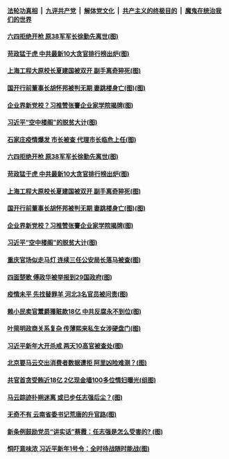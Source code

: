 

####  [法轮功真相](../../../../basic/blob/master/README.md?t=01091102) &nbsp;|&nbsp; [九评共产党](../../../../9ping.md/blob/master/README.md?t=01091102) &nbsp;|&nbsp; [解体党文化](../../../../jtdwh.md/blob/master/README.md?t=01091102)  &nbsp;|&nbsp; [共产主义的终极目的](../../../../gczydzjmd.md/blob/master/README.md?t=01091102) &nbsp;|&nbsp; [魔鬼在统治我们的世界](../../../../mgztzwmdsj.md/blob/master/README.md?t=01091102) 

#### [六四拒绝开枪 原38军军长徐勤先离世(图)](../pages/p2/958490.md?t=01091102) 

#### [苛政猛于虎 中共最新10大贪官排行榜出炉(图)](../pages/p2/958453.md?t=01091102) 

#### [上海工程大原校长夏建国被双开 副手离奇猝死(图)](../pages/p2/958439.md?t=01091102) 

#### [国开行前董事长胡怀邦被判无期 妻跳楼身亡(图)(图)](../pages/p2/958430.md?t=01091102) 

#### [企业界新党校？习推赞张謇企业家学院揭牌(图)](../pages/p2/958235.md?t=01091102) 

#### [习近平“空中楼阁”的脱贫大计(图)](../pages/p2/958402.md?t=01091102) 

#### [石家庄疫情爆发 市长被查 代理市长临危上任(图)](../pages/p2/958484.md?t=01091102) 

#### [六四拒绝开枪 原38军军长徐勤先离世(图)](../pages/p2/958490.md?t=01091102) 

#### [苛政猛于虎 中共最新10大贪官排行榜出炉(图)](../pages/p2/958453.md?t=01091102) 

#### [上海工程大原校长夏建国被双开 副手离奇猝死(图)](../pages/p2/958439.md?t=01091102) 

#### [国开行前董事长胡怀邦被判无期 妻跳楼身亡(图)(图)](../pages/p2/958430.md?t=01091102) 

#### [企业界新党校？习推赞张謇企业家学院揭牌(图)](../pages/p2/958235.md?t=01091102) 

#### [习近平“空中楼阁”的脱贫大计(图)](../pages/p2/958402.md?t=01091102) 

#### [重庆官场似走马灯 连续三任公安局长落马被查(图)](../pages/p2/958357.md?t=01091102) 

#### [四面楚歌 傅政华被举报到29国政府(图)](../pages/p2/958351.md?t=01091102) 

#### [疫情未平 先找替罪羊 河北3名官员被问责(图)](../pages/p2/958349.md?t=01091102) 

#### [赖小民卖官鬻爵獲赃款18亿 中共反腐永不到位(图)](../pages/p2/958328.md?t=01091102) 

#### [叶简明政商关系复杂 传薄熙来私生女涉硬盘门(图)](../pages/p2/958239.md?t=01091102) 

#### [习近平新年大开杀戒 两天10高官被查处(图)](../pages/p2/958220.md?t=01091102) 

#### [北京要马云交出消费者数据遭拒 阿里凶险难测？(图)](../pages/p2/958195.md?t=01091102) 

#### [共官首贪受贿近18亿 2亿现金墙100多位情妇曝光(组图)](../pages/p2/958208.md?t=01091102) 

#### [马云踪迹扑朔迷离 或已步任志强后尘？(图)](../pages/p2/958201.md?t=01091102) 

#### [无奇不有 云南省委书记荒唐的升官路(图)](../pages/p2/958177.md?t=01091102) 


#### [新条例鼓励党员“讲实话”蔡霞：任志强是怎么受害的? (图)](../pages/p2/958134.md?t=01091102) 

#### [恫吓意味浓 习近平新年1号令：全时待战随时能战(图)](../pages/p2/958093.md?t=01091102) 

